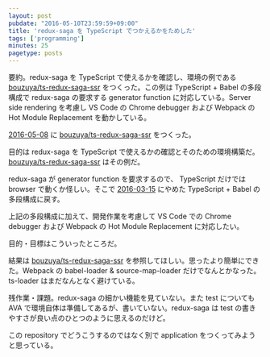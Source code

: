 ```yaml
---
layout: post
pubdate: "2016-05-10T23:59:59+09:00"
title: 'redux-saga を TypeScript でつかえるかをためした'
tags: ['programming']
minutes: 25
pagetype: posts
---
```

要約。redux-saga を TypeScript で使えるかを確認し、環境の例である [bouzuya/ts-redux-saga-ssr][] をつくった。この例は TypeScript + Babel の多段構成で redux-saga の要求する generator function に対応している。Server side rendering を考慮し VS Code の Chrome debugger および Webpack の Hot Module Replacement を動かしている。

[2016-05-08][] に [bouzuya/ts-redux-saga-ssr][] をつくった。

目的は redux-saga を TypeScript で使えるかの確認とそのための環境構築だ。[bouzuya/ts-redux-saga-ssr][] はその例だ。

redux-saga が generator function を要求するので、 TypeScript だけでは browser で動くか怪しい。そこで [2016-03-15][] にやめた TypeScript + Babel の多段構成に戻す。

上記の多段構成に加えて、開発作業を考慮して VS Code での Chrome debugger および Webpack の Hot Module Replacement に対応したい。

目的・目標はこういったところだ。

結果は [bouzuya/ts-redux-saga-ssr][] を参照してほしい。思ったより簡単にできた。Webpack の babel-loader & source-map-loader だけでなんとかなった。ts-loader はまだなんとなく避けている。

残作業・課題。redux-saga の細かい機能を見ていない。また test についても AVA で環境自体は準備してあるが、書いていない。redux-saga は test の書きやすさが良い点のひとつのように思えるのだけど。

この repository でどうこうするのではなく別で application をつくってみようと思っている。

[2016-03-15]: http://blog.bouzuya.net/2016/03/15/
[2016-05-08]: http://blog.bouzuya.net/2016/05/08/
[bouzuya/ts-redux-saga-ssr]: https://github.com/bouzuya/ts-redux-saga-ssr
